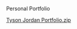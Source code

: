 Personal Portfolio

[Tyson Jordan Portfolio.zip](https://github.com/user-attachments/files/16502295/Tyson.Jordan.Portfolio.zip)

